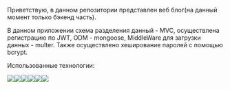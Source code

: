 Приветствую, в данном репозитории представлен веб блог(на данный момент только бэкенд часть).

В данном приложении схема разделения данный - MVC, осуществлена регистрацию по JWT, ODM - mongoose, MiddleWare для загрузки данных - multer.
Также осуществлено хеширование паролей с помощью bcrypt.

Использованные технологии:

<img src="https://img.shields.io/badge/JavaScript-yellow?style=for-the-badge&logo=JavaScript&logoColor=black"/><img src="https://img.shields.io/badge/Node.js-red?style=for-the-badge&logo=Node.js&logoColor=green"/><img src="https://img.shields.io/badge/Express-gray?style=for-the-badge&logo=express&logoColor=green"/><img src="https://img.shields.io/badge/mongoDb-yellow?style=for-the-badge&logo=MongpDb&logoColor=green"/><img src="https://img.shields.io/badge/bcrypt-white?style=for-the-badge&logo=bcrypt&logoColor=green"/><img src="https://img.shields.io/badge/multer-green?style=for-the-badge&logo=MongpDb&logoColor=black"/>

